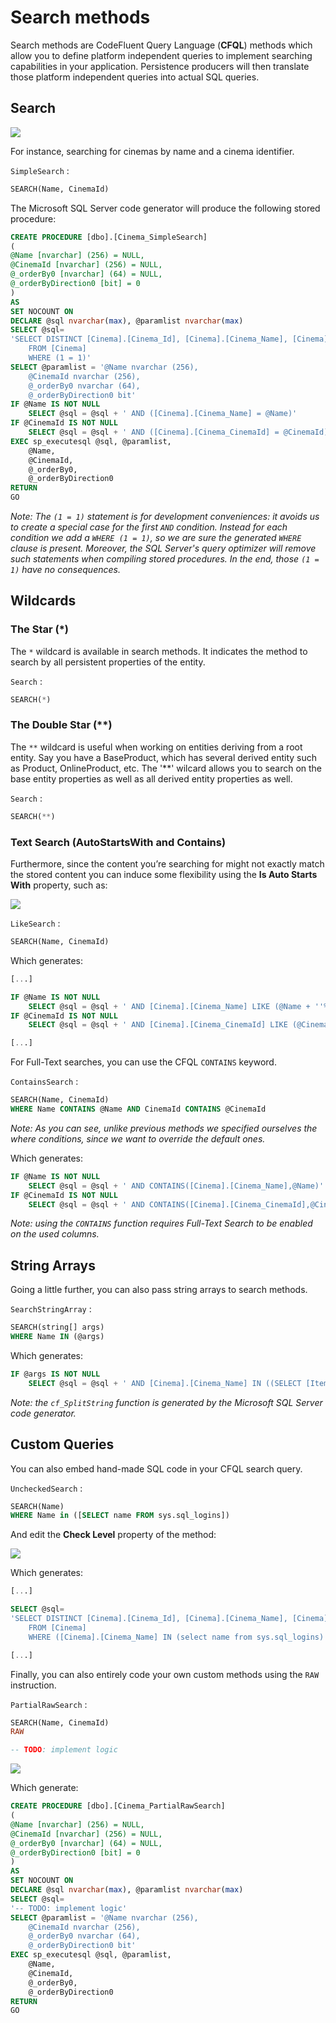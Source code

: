 # Search methods

Search methods are CodeFluent Query Language (**CFQL**) methods which allow you to define platform independent queries to implement searching capabilities in your application. Persistence producers will then translate those platform independent queries into actual SQL queries.

## Search

![](img/cfql-03.png)

For instance, searching for cinemas by name and a cinema identifier.

```SimpleSearch``` :

```sql
SEARCH(Name, CinemaId)
```

The Microsoft SQL Server code generator will produce the following stored procedure:

```sql
CREATE PROCEDURE [dbo].[Cinema_SimpleSearch]
(
@Name [nvarchar] (256) = NULL,
@CinemaId [nvarchar] (256) = NULL,
@_orderBy0 [nvarchar] (64) = NULL,
@_orderByDirection0 [bit] = 0
)
AS
SET NOCOUNT ON
DECLARE @sql nvarchar(max), @paramlist nvarchar(max)
SELECT @sql=
'SELECT DISTINCT [Cinema].[Cinema_Id], [Cinema].[Cinema_Name], [Cinema].[Cinema_CinemaId]
    FROM [Cinema]
    WHERE (1 = 1)'
SELECT @paramlist = '@Name nvarchar (256),
    @CinemaId nvarchar (256),
    @_orderBy0 nvarchar (64),
    @_orderByDirection0 bit'
IF @Name IS NOT NULL
    SELECT @sql = @sql + ' AND ([Cinema].[Cinema_Name] = @Name)'
IF @CinemaId IS NOT NULL
    SELECT @sql = @sql + ' AND ([Cinema].[Cinema_CinemaId] = @CinemaId)'
EXEC sp_executesql @sql, @paramlist,
    @Name,
    @CinemaId,
    @_orderBy0,
    @_orderByDirection0
RETURN
GO
```

*Note: The ```(1 = 1)``` statement is for development conveniences: it avoids us to create a special case for the first ```AND``` condition. Instead for each condition we add a ```WHERE (1 = 1)```, so we are sure the generated ```WHERE``` clause is present. Moreover, the SQL Server's query optimizer will remove such statements when compiling stored procedures. In the end, those ```(1 = 1)``` have no consequences.*

## Wildcards

### The Star (*)

The ```*``` wildcard is available in search methods. It indicates the method to search by all persistent properties of the entity.

```Search``` :
```sql
SEARCH(*)
```

### The Double Star (**)

The ```**``` wildcard is useful when working on entities deriving from a root entity. Say you have a BaseProduct, which has several derived entity such as Product, OnlineProduct, etc. The '**' wilcard allows you to search on the base entity properties as well as all derived entity properties as well.

```Search``` :
```sql
SEARCH(**)
```

###  Text Search (AutoStartsWith and Contains)

Furthermore, since the content you’re searching for might not exactly match the stored content you can induce some flexibility using the **Is Auto Starts With** property, such as:

![](img/cfql-04.png)

```LikeSearch``` :
```sql
SEARCH(Name, CinemaId)
```

Which generates:

```sql
[...]

IF @Name IS NOT NULL
    SELECT @sql = @sql + ' AND [Cinema].[Cinema_Name] LIKE (@Name + ''%'')'
IF @CinemaId IS NOT NULL
    SELECT @sql = @sql + ' AND [Cinema].[Cinema_CinemaId] LIKE (@CinemaId + ''%'')'

[...]
```

For Full-Text searches, you can use the CFQL ```CONTAINS``` keyword.

```ContainsSearch``` :
```sql
SEARCH(Name, CinemaId)
WHERE Name CONTAINS @Name AND CinemaId CONTAINS @CinemaId
```

*Note: As you can see, unlike previous methods we specified ourselves the where conditions, since we want to override the default ones.*

Which generates:

```sql
IF @Name IS NOT NULL
    SELECT @sql = @sql + ' AND CONTAINS([Cinema].[Cinema_Name],@Name)'
IF @CinemaId IS NOT NULL
    SELECT @sql = @sql + ' AND CONTAINS([Cinema].[Cinema_CinemaId],@CinemaId)'
```

*Note: using the ```CONTAINS``` function requires Full-Text Search to be enabled on the used columns.*

## String Arrays

Going a little further, you can also pass string arrays to search methods.

```SearchStringArray``` :
```sql
SEARCH(string[] args)
WHERE Name IN (@args)
```

Which generates:

```sql
IF @args IS NOT NULL
    SELECT @sql = @sql + ' AND [Cinema].[Cinema_Name] IN ((SELECT [Item] FROM [dbo].cf_SplitString(@args, nchar(1))))'
```

*Note: the ```cf_SplitString``` function is generated by the Microsoft SQL Server code generator.*

## Custom Queries

You can also embed hand-made SQL code in your CFQL search query.

```UncheckedSearch``` :
```sql
SEARCH(Name)
WHERE Name in ([SELECT name FROM sys.sql_logins])
```

And edit the **Check Level** property of the method:

![](img/cfql-05.png)

Which generates:

```sql
[...]

SELECT @sql=
'SELECT DISTINCT [Cinema].[Cinema_Id], [Cinema].[Cinema_Name], [Cinema].[Cinema_CinemaId]
    FROM [Cinema]
    WHERE ([Cinema].[Cinema_Name] IN (select name from sys.sql_logins) AND (1 = 1))'

[...]
```

Finally, you can also entirely code your own custom methods using the ```RAW```  instruction.

```PartialRawSearch``` :
```sql
SEARCH(Name, CinemaId)
RAW
```
```sql
-- TODO: implement logic
```

![](img/cfql-06.png)

Which generate:

```sql
CREATE PROCEDURE [dbo].[Cinema_PartialRawSearch]
(
@Name [nvarchar] (256) = NULL,
@CinemaId [nvarchar] (256) = NULL,
@_orderBy0 [nvarchar] (64) = NULL,
@_orderByDirection0 [bit] = 0
)
AS
SET NOCOUNT ON
DECLARE @sql nvarchar(max), @paramlist nvarchar(max)
SELECT @sql=
'-- TODO: implement logic'
SELECT @paramlist = '@Name nvarchar (256),
    @CinemaId nvarchar (256),
    @_orderBy0 nvarchar (64),
    @_orderByDirection0 bit'
EXEC sp_executesql @sql, @paramlist,
    @Name,
    @CinemaId,
    @_orderBy0,
    @_orderByDirection0
RETURN
GO
```